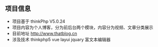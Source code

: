 ## 项目信息 ##
* 项目基于 thinkPhp V5.0.24 
* 项目内容为个人博客，分为前后台两个模块，内容分为视频、文章分类展示
* 目前地址 http://www.thatblog.cn
* 涉及技术 thinkphp5 vue layui jquary 富文本编辑器
